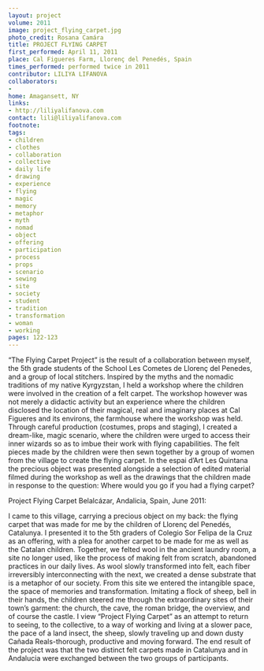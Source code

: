 ```yaml
---
layout: project
volume: 2011
image: project_flying_carpet.jpg
photo_credit: Rosana Camára
title: PROJECT FLYING CARPET
first_performed: April 11, 2011
place: Cal Figueres Farm, Llorenç del Penedés, Spain
times_performed: performed twice in 2011
contributor: LILIYA LIFANOVA
collaborators:
- 
home: Amagansett, NY
links:
- http://liliyalifanova.com
contact: lili@liliyalifanova.com
footnote: 
tags:
- children
- clothes
- collaboration
- collective
- daily life
- drawing
- experience
- flying
- magic
- memory
- metaphor
- myth
- nomad
- object
- offering
- participation
- process
- props
- scenario
- sewing
- site
- society
- student
- tradition
- transformation
- woman
- working
pages: 122-123
---
```


“The Flying Carpet Project” is the result of a collaboration between myself, the 5th grade students of the School Les Cometes de Llorenç del Penedes, and a group of local stitchers. Inspired by the myths and the nomadic traditions of my native Kyrgyzstan, I held a workshop where the children were involved in the creation of a felt carpet. The workshop however was not merely a didactic activity but an experience where the children disclosed the location of their magical, real and imaginary places at Cal Figueres and its environs, the farmhouse where the workshop was held. Through careful production (costumes, props and staging), I created a dream-like, magic scenario, where the children were urged to access their inner wizards so as to imbue their work with flying capabilities. The felt pieces made by the children were then sewn together by a group of women from the village to create the flying carpet. In the espai d’Art Les Quintana the precious object was presented alongside a selection of edited material filmed during the workshop as well as the drawings that the children made in response to the question: Where would you go if you had a flying carpet? 

Project Flying Carpet Belalcázar, Andalicia, Spain, June 2011:

I came to this village, carrying a precious object on my back: the flying carpet that was made for me by the children of Llorenç del Penedés, Catalunya. I presented it to the 5th graders of Colegio Sor Felipa de la Cruz as an offering, with a plea for another carpet to be made for me as well as the Catalan children. Together, we felted wool in the ancient laundry room, a site no longer used, like the process of making felt from scratch, abandoned practices in our daily lives. As wool slowly transformed into felt, each fiber irreversibly interconnecting with the next, we created a dense substrate that is a metaphor of our society. From this site we entered the intangible space, the space of memories and transformation. Imitating a flock of sheep, bell in their hands, the children steered me through the extraordinary sites of their town’s garment: the church, the cave, the roman bridge, the overview, and of course the castle. I view “Project Flying Carpet” as an attempt to return to seeing, to the collective, to a way of working and living at a slower pace, the pace of a land insect, the sheep, slowly traveling up and down dusty Cañada Reals-thorough, productive and moving forward. The end result of the project was that the two distinct felt carpets made in Catalunya and in Andalucia were exchanged between the two groups of participants.
